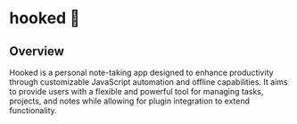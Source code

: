 # hooked 🚀

## Overview
Hooked is a personal note-taking app designed to enhance productivity through customizable JavaScript automation and offline capabilities. It aims to provide users with a flexible and powerful tool for managing tasks, projects, and notes while allowing for plugin integration to extend functionality.

